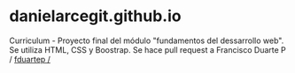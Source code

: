 # danielarcegit.github.io
Curriculum -
Proyecto final del módulo "fundamentos del dessarrollo web". Se utiliza HTML, CSS y Boostrap.
Se hace pull request a Francisco Duarte P / [fduartep / ](https://github.com/fduartep)
